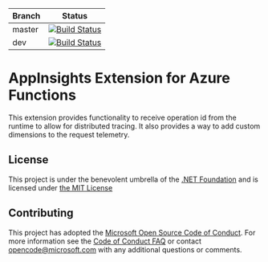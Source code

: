 |Branch|Status|
|---|---|
|master|[![Build Status](https://azfunc.visualstudio.com/Azure%20Functions/_apis/build/status/azure-functions-appinsights-extension-ci?branchName=master)](https://azfunc.visualstudio.com/Azure%20Functions/_build/latest?definitionId=35&branchName=master)|
|dev|[![Build Status](https://azfunc.visualstudio.com/Azure%20Functions/_apis/build/status/azure-functions-appinsights-extension-ci?branchName=dev)](https://azfunc.visualstudio.com/Azure%20Functions/_build/latest?definitionId=35&branchName=dev)|

# AppInsights Extension for Azure Functions
This extension provides functionality to receive operation id from the runtime to allow for distributed tracing. It also provides a way to add custom dimensions to the request telemetry.

## License

This project is under the benevolent umbrella of the [.NET Foundation](http://www.dotnetfoundation.org/) and is licensed under [the MIT License](https://github.com/Azure/azure-webjobs-sdk/blob/master/LICENSE.txt)

## Contributing

This project has adopted the [Microsoft Open Source Code of Conduct](https://opensource.microsoft.com/codeofconduct/). For more information see the [Code of Conduct FAQ](https://opensource.microsoft.com/codeofconduct/faq/) or contact [opencode@microsoft.com](mailto:opencode@microsoft.com) with any additional questions or comments.
